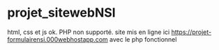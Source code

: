 # projet_sitewebNSI

html, css et js ok. PHP non supporté. 
site mis en ligne ici https://projet-formulairensi.000webhostapp.com avec le php fonctionnel
